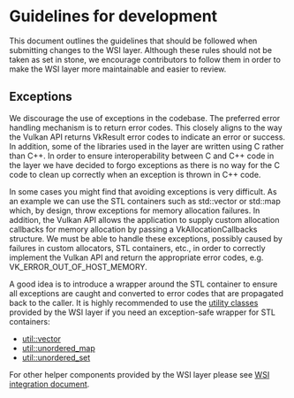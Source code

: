 # Guidelines for development
This document outlines the guidelines that should be followed when submitting changes to the WSI layer. Although these
rules should not be taken as set in stone, we encourage contributors to follow them in order to make the WSI layer
more maintainable and easier to review.

## Exceptions
We discourage the use of exceptions in the codebase. The preferred error handling mechanism is to return
error codes. This closely aligns to the way the Vulkan API returns VkResult error codes to
indicate an error or success. In addition, some of the libraries used in the layer are written using C rather
than C++. In order to ensure interoperability between C and C++ code in the layer we have decided to forgo exceptions
as there is no way for the C code to clean up correctly when an exception is thrown in C++ code.

In some cases you might find that avoiding exceptions is very difficult. As an example we can use the STL
containers such as std::vector or std::map which, by design, throw exceptions for memory allocation failures.
In addition, the Vulkan API allows the application to supply custom allocation callbacks for memory allocation by
passing a VkAllocationCallbacks structure. We must be able to handle these exceptions, possibly caused by failures in
custom allocators, STL containers, etc., in order to correctly implement the Vulkan API and return the appropriate
error codes, e.g. VK_ERROR_OUT_OF_HOST_MEMORY.

A good idea is to introduce a wrapper around the STL container to ensure all exceptions are caught and converted to
error codes that are propagated back to the caller. It is highly recommended to use the
[utility classes](https://gitlab.freedesktop.org/mesa/vulkan-wsi-layer/-/tree/main/util) provided by the WSI layer
if you need an exception-safe wrapper for STL containers:
 * [util::vector](https://gitlab.freedesktop.org/mesa/vulkan-wsi-layer/-/blob/main/util/custom_allocator.hpp)
 * [util::unordered_map](https://gitlab.freedesktop.org/mesa/vulkan-wsi-layer/-/blob/main/util/unordered_map.hpp)
 * [util::unordered_set](https://gitlab.freedesktop.org/mesa/vulkan-wsi-layer/-/blob/main/util/unordered_set.hpp)

For other helper components provided by the WSI layer please see
[WSI integration document](https://gitlab.freedesktop.org/mesa/vulkan-wsi-layer/-/blob/main/wsi/README.md#helpers).
